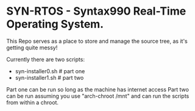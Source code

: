 # SYN-RTOS - Syntax990 Real-Time Operating System.
This Repo serves as a place to store and manage the source tree, as it's getting quite messy!

Currently there are two scripts: 

- syn-installer0.sh # part one
- syn-installer1.sh # part two

Part one can be run so long as the machine has internet access
Part two can be run assuming you use "arch-chroot /mnt" and can run the scripts from within a chroot.
